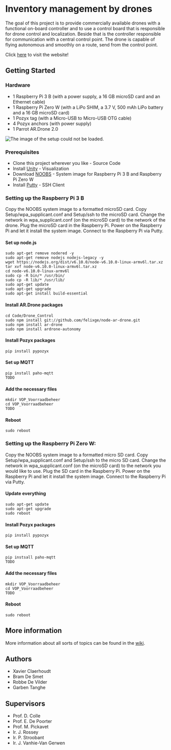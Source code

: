 # Inventory management by drones

The goal of this project is to provide commercially available drones with a functional on-board controller and to use a control board that is responsible for drone control and localization.
Beside that is the controller responsible for communication with a central control point.
The drone is capable of flying autonomous and smoothly on a route, send from the control point.

Click [here](https://github.ugent.be/pages/gartangh/VOP_Voorraadbeheer) to visit the website!

## Getting Started

### Hardware

* 1 Raspberry Pi 3 B (with a power supply, a 16 GB microSD card and an Ethernet cable)
* 1 Raspberry Pi Zero W (with a LiPo SHIM, a 3.7 V, 500 mAh LiPo battery and a 16 GB microSD card)
* 1 Pozyx tag (with a Micro-USB to Micro-USB OTG cable)
* 4 Pozyx anchors (with power supply)
* 1 Parrot AR.Drone 2.0

![The image of the setup could not be loaded.](https://github.ugent.be/gartangh/VOP_Voorraadbeheer/blob/master/Report/Setup.png)

### Prerequisites

* Clone this project wherever you like - Source Code
* Install [Unity](https://store.unity.com/) - Visualization
* Download [NOOBS](https://www.raspberrypi.org/downloads/noobs/) - System image for Raspberry Pi 3 B and Raspberry Pi Zero W
* Install [Putty](https://www.chiark.greenend.org.uk/~sgtatham/putty/latest.html) - SSH Client

### Setting up the Raspberry Pi 3 B

Copy the NOOBS system image to a formatted microSD card.
Copy Setup/wpa_supplicant.conf and Setup/ssh to the microSD card.
Change the network in wpa_supplicant.conf (on the microSD card) to the network of the drone.
Plug the microSD card in the Raspberry Pi.
Power on the Raspberry Pi and let it install the system image.
Connect to the Raspberry Pi via Putty.

#### Set up node.js

```
sudo apt-get remove nodered -y
sudo apt-get remove nodejs nodejs-legacy -y
wget https://nodejs.org/dist/v6.10.0/node-v6.10.0-linux-armv6l.tar.xz
tar xvf node-v6.10.0-linux-armv6l.tar.xz
cd node-v6.10.0-linux-armv6l
sudo cp -R bin/* /usr/bin/
sudo cp -R lib/* /usr/lib/
sudo apt-get update
sudo apt-get upgrade
sudo apt-get install build-essential
```

#### Install AR.Drone packages

```
cd Code/Drone_Control
sudo npm install git://github.com/felixge/node-ar-drone.git
sudo npm install ar-drone
sudo npm install ardrone-autonomy
```

#### Install Pozyx packages

```
pip install pypozyx
```

#### Set up MQTT

```
pip install paho-mqtt
TODO
```

#### Add the necessary files

```
mkdir VOP_Voorraadbeheer
cd VOP_Voorraadbeheer
TODO
```

#### Reboot

```
sudo reboot
```

### Setting up the Raspberry Pi Zero W:

Copy the NOOBS system image to a formatted micro SD card.
Copy Setup/wpa_supplicant.conf and Setup/ssh to the micro SD card.
Change the network in wpa_supplicant.conf (on the microSD card) to the network you would like to use.
Plug the SD card in the Raspberry Pi.
Power on the Raspberry Pi and let it install the system image.
Connect to the Raspberry Pi via Putty.

#### Update everything

```
sudo apt-get update
sudo apt-get upgrade
sudo reboot
```

#### Install Pozyx packages

```
pip install pypozyx
```

#### Set up MQTT

```
pip instsall paho-mqtt
TODO
```

#### Add the necessary files

```
mkdir VOP_Voorraadbeheer
cd VOP_Voorraadbeheer
TODO
```

#### Reboot

```
sudo reboot
```

## More information

More information about all sorts of topics can be found in the [wiki](https://github.ugent.be/gartangh/VOP_Voorraadbeheer/wiki).

## Authors

* Xavier Claerhoudt
* Bram De Smet
* Robbe De Vilder
* Garben Tanghe

## Supervisors

* Prof. D. Colle
* Prof. E. De Poorter
* Prof. M. Pickavet
* Ir. J. Rossey
* Ir. P. Stroobant
* Ir. J. Vanhie-Van Gerwen
